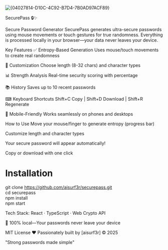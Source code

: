 ![{04027814-D10C-4C92-B7D4-7B0AD97ACF89}](https://github.com/user-attachments/assets/85d9529d-54cc-49e1-bcb3-600384ebf0e8)

SecurePass 🔒✨

Secure Password Generator
SecurePass generates ultra-secure passwords using mouse movements or touch gestures for true randomness. Everything is processed locally in your browser—your data never leaves your device.

Key Features
✅ Entropy-Based Generation
Uses mouse/touch movements to create real randomness

🔧 Customization
Choose length (8-32 chars) and character types

📊 Strength Analysis
Real-time security scoring with percentage

📚 History
Saves up to 10 recent passwords

⌨ Keyboard Shortcuts
Shift+C Copy | Shift+D Download | Shift+R Regenerate

📱 Mobile-Friendly
Works seamlessly on phones and desktops

How to Use
Move your mouse/finger to generate entropy (progress bar)

Customize length and character types

Your secure password will appear automatically!

Copy or download with one click

# Installation  

git clone https://github.com/aisurf3r/securepass.git  
cd securepass  
npm install  
npm start  

Tech Stack: React · TypeScript · Web Crypto API

🔐 100% local—Your passwords never leave your device

MIT License
❤️ Passionately built by [aisurf3r] © 2025

"Strong passwords made simple"
